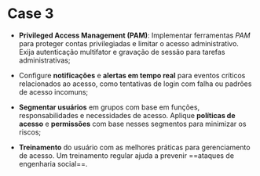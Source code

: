 # Case 3

- **Privileged Access Management (PAM)**: Implementar ferramentas *PAM* para proteger contas privilegiadas e limitar o acesso administrativo. Exija autenticação multifator e gravação de sessão para tarefas administrativas; 

- Configure **notificações** e **alertas em tempo real** para eventos críticos relacionados ao acesso, como tentativas de login com falha ou padrões de acesso incomuns; 

- **Segmentar usuários** em grupos com base em funções, responsabilidades e necessidades de acesso. Aplique **políticas de acesso** e **permissões** com base nesses segmentos para minimizar os riscos; 

- **Treinamento** do usuário com as melhores práticas para gerenciamento de acesso. Um treinamento regular ajuda a prevenir ==ataques de engenharia social==.